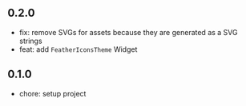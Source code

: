 ## 0.2.0

* fix: remove SVGs for assets because they are generated as a SVG strings
* feat: add `FeatherIconsTheme` Widget

## 0.1.0

* chore: setup project
